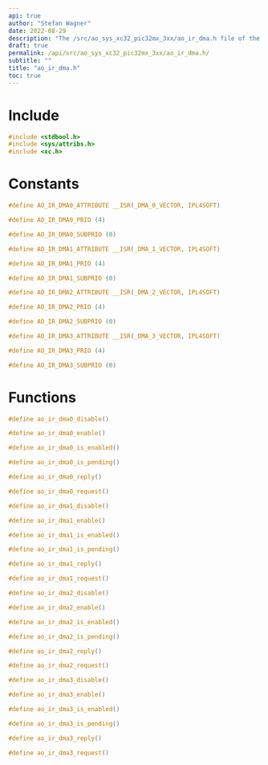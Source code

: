 ```yaml
---
api: true
author: "Stefan Wagner"
date: 2022-08-29
description: "The /src/ao_sys_xc32_pic32mx_3xx/ao_ir_dma.h file of the ao real-time operating system."
draft: true
permalink: /api/src/ao_sys_xc32_pic32mx_3xx/ao_ir_dma.h/
subtitle: ""
title: "ao_ir_dma.h"
toc: true
---
```


# Include

```c
#include <stdbool.h>
#include <sys/attribs.h>
#include <xc.h>
```

# Constants

```c
#define AO_IR_DMA0_ATTRIBUTE __ISR(_DMA_0_VECTOR, IPL4SOFT)
```

```c
#define AO_IR_DMA0_PRIO (4)
```

```c
#define AO_IR_DMA0_SUBPRIO (0)
```

```c
#define AO_IR_DMA1_ATTRIBUTE __ISR(_DMA_1_VECTOR, IPL4SOFT)
```

```c
#define AO_IR_DMA1_PRIO (4)
```

```c
#define AO_IR_DMA1_SUBPRIO (0)
```

```c
#define AO_IR_DMA2_ATTRIBUTE __ISR(_DMA_2_VECTOR, IPL4SOFT)
```

```c
#define AO_IR_DMA2_PRIO (4)
```

```c
#define AO_IR_DMA2_SUBPRIO (0)
```

```c
#define AO_IR_DMA3_ATTRIBUTE __ISR(_DMA_3_VECTOR, IPL4SOFT)
```

```c
#define AO_IR_DMA3_PRIO (4)
```

```c
#define AO_IR_DMA3_SUBPRIO (0)
```

# Functions

```c
#define ao_ir_dma0_disable()
```

```c
#define ao_ir_dma0_enable()
```

```c
#define ao_ir_dma0_is_enabled()
```

```c
#define ao_ir_dma0_is_pending()
```

```c
#define ao_ir_dma0_reply()
```

```c
#define ao_ir_dma0_request()
```

```c
#define ao_ir_dma1_disable()
```

```c
#define ao_ir_dma1_enable()
```

```c
#define ao_ir_dma1_is_enabled()
```

```c
#define ao_ir_dma1_is_pending()
```

```c
#define ao_ir_dma1_reply()
```

```c
#define ao_ir_dma1_request()
```

```c
#define ao_ir_dma2_disable()
```

```c
#define ao_ir_dma2_enable()
```

```c
#define ao_ir_dma2_is_enabled()
```

```c
#define ao_ir_dma2_is_pending()
```

```c
#define ao_ir_dma2_reply()
```

```c
#define ao_ir_dma2_request()
```

```c
#define ao_ir_dma3_disable()
```

```c
#define ao_ir_dma3_enable()
```

```c
#define ao_ir_dma3_is_enabled()
```

```c
#define ao_ir_dma3_is_pending()
```

```c
#define ao_ir_dma3_reply()
```

```c
#define ao_ir_dma3_request()
```

